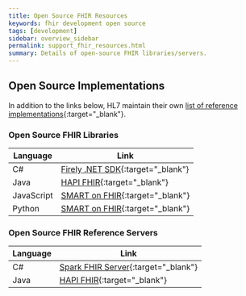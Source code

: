```yaml
---
title: Open Source FHIR Resources
keywords: fhir development open source
tags: [development]
sidebar: overview_sidebar
permalink: support_fhir_resources.html
summary: Details of open-source FHIR libraries/servers.
---
```


## Open Source Implementations

In addition to the links below, HL7 maintain their own [list of reference implementations](https://confluence.hl7.org/display/FHIR/Open+Source+Implementations){:target="_blank"}.

### Open Source FHIR Libraries

|Language|Link|
|------|--------|
|C#|[Firely .NET SDK](https://github.com/ewoutkramer/fhir-net-api){:target="_blank"}|
|Java|[HAPI FHIR](https://github.com/jamesagnew/hapi-fhir){:target="_blank"}|
|JavaScript|[SMART on FHIR](https://github.com/smart-on-fhir/client-js){:target="_blank"}|
|Python|[SMART on FHIR](https://github.com/smart-on-fhir/client-py){:target="_blank"}|

### Open Source FHIR Reference Servers

|Language|Link|
|------|--------|
|C#|[Spark FHIR Server](http://spark.kufu.no/){:target="_blank"}|
|Java|[HAPI FHIR](http://hapifhir.io/){:target="_blank"}|
